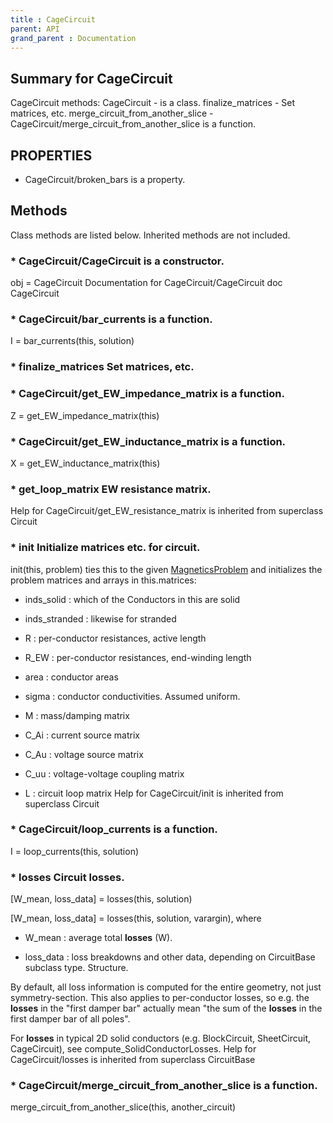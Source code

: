 ```yaml
---
title : CageCircuit
parent: API
grand_parent : Documentation
---
```

## Summary for CageCircuit
CageCircuit methods:
CageCircuit - is a class.
finalize_matrices - Set matrices, etc.
merge_circuit_from_another_slice - CageCircuit/merge_circuit_from_another_slice is a function.
## PROPERTIES
* CageCircuit/broken_bars is a property.

## Methods
Class methods are listed below. Inherited methods are not included.
### * CageCircuit/CageCircuit is a constructor.
obj = CageCircuit
Documentation for CageCircuit/CageCircuit
doc CageCircuit

### * CageCircuit/bar_currents is a function.
I = bar_currents(this, solution)

### * finalize_matrices Set matrices, etc.

### * CageCircuit/get_EW_impedance_matrix is a function.
Z = get_EW_impedance_matrix(this)

### * CageCircuit/get_EW_inductance_matrix is a function.
X = get_EW_inductance_matrix(this)

### * get_loop_matrix EW resistance matrix.
Help for CageCircuit/get_EW_resistance_matrix is inherited from superclass Circuit

### * init Initialize matrices etc. for circuit.

init(this, problem) ties this to the given [MagneticsProblem](MagneticsProblem.html) and
initializes the problem matrices and arrays in this.matrices:

* inds_solid : which of the Conductors in this are solid

* inds_stranded : likewise for stranded

* R : per-conductor resistances, active length

* R_EW : per-conductor resistances, end-winding length

* area : conductor areas

* sigma : conductor conductivities. Assumed uniform.

* M : mass/damping matrix

* C_Ai : current source matrix

* C_Au : voltage source matrix

* C_uu : voltage-voltage coupling matrix

* L : circuit loop matrix
Help for CageCircuit/init is inherited from superclass Circuit

### * CageCircuit/loop_currents is a function.
I = loop_currents(this, solution)

### * losses Circuit losses.

[W_mean, loss_data] = losses(this, solution)

[W_mean, loss_data] = losses(this, solution, varargin), where

* W_mean : average total **losses** (W).

* loss_data : loss breakdowns and other data, depending on
CircuitBase subclass type. Structure.

By default, all loss information is computed for the entire
geometry, not just symmetry-section. This also applies to
per-conductor losses, so e.g. the **losses** in the "first damper
bar" actually mean "the sum of the **losses** in the first damper bar
of all poles".

For **losses** in typical 2D solid conductors (e.g. BlockCircuit,
SheetCircuit, CageCircuit), see compute_SolidConductorLosses.
Help for CageCircuit/losses is inherited from superclass CircuitBase

### * CageCircuit/merge_circuit_from_another_slice is a function.
merge_circuit_from_another_slice(this, another_circuit)

